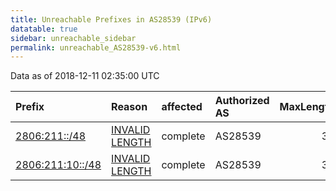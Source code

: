 ```yaml
---
title: Unreachable Prefixes in AS28539 (IPv6)
datatable: true
sidebar: unreachable_sidebar
permalink: unreachable_AS28539-v6.html
---
```


Data as of 2018-12-11 02:35:00 UTC


<div class="datatable-begin"></div>

| Prefix                                                     | Reason                                                                                                     | affected   | Authorized AS   |   MaxLength | Anchor                                         |   unreachable /48s |
|:-----------------------------------------------------------|:-----------------------------------------------------------------------------------------------------------|:-----------|:----------------|------------:|:-----------------------------------------------|-------------------:|
| [2806:211::/48](https://stat.ripe.net/2806:211::/48)       | [INVALID LENGTH](https://rpki-validator.ripe.net/announcement-preview?asn=AS28539&prefix=2806:211::/48)    | complete   | AS28539         |          32 | [LACNIC](unreachable_LACNIC_RPKI_Root-v6.html) |                  1 |
| [2806:211:10::/48](https://stat.ripe.net/2806:211:10::/48) | [INVALID LENGTH](https://rpki-validator.ripe.net/announcement-preview?asn=AS28539&prefix=2806:211:10::/48) | complete   | AS28539         |          32 | [LACNIC](unreachable_LACNIC_RPKI_Root-v6.html) |                  1 |

<div class="datatable-end"></div>